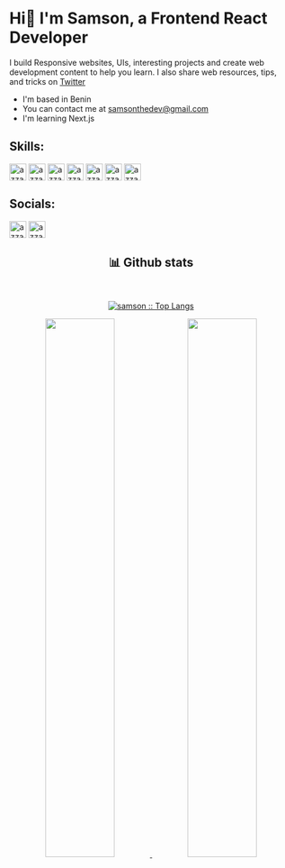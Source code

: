 
# Hi👋 I'm Samson, a Frontend React Developer

I build Responsive websites, UIs, interesting projects and create web development content to help you learn. I also share web resources, tips, and tricks on [Twitter](https://twitter.com/samsonlawal_)
<ul>
  <li>I'm based in Benin</li>
  <li> You can contact me at <a href="mailto:samsonthedev@gmail.com">samsonthedev@gmail.com</a></li>
  <li>I'm learning Next.js</li>                    
</ul>

<div>
<!--   <samp> -->
    <h2>Skills:</h2>
    <p>
       <a href="https://www.linkedin.com/in/azzar-budiyanto/" target="blank"><img align="center"
         src="https://img.shields.io/badge/html5-e34c26.svg?style=for-the-badge&logo=html5&logoColor=white"
         alt="azzar" height="30"/></a>
       <a href="https://www.linkedin.com/in/azzar-budiyanto/" target="blank"><img align="center"
         src="https://img.shields.io/badge/css3-06b6d4.svg?style=for-the-badge&logo=css3&logoColor=white"
         alt="azzar" height="30"/></a>
       <a href="https://www.linkedin.com/in/azzar-budiyanto/" target="blank"><img align="center"
         src="https://img.shields.io/badge/tailwindcss-0e76a8.svg?style=for-the-badge&logo=tailwindcss&logoColor=white"
         alt="azzar" height="30"/></a>
         <a href="https://www.linkedin.com/in/azzar-budiyanto/" target="blank"><img align="center"
         src="https://img.shields.io/badge/javascript-0e76a8.svg?style=for-the-badge&logo=javascript&logoColor=white"
         alt="azzar" height="30"/></a>
         <a href="https://www.linkedin.com/in/azzar-budiyanto/" target="blank"><img align="center"
         src="https://img.shields.io/badge/react-0e76a8.svg?style=for-the-badge&logo=react&logoColor=white"
         alt="azzar" height="30"/></a>
      <a href="https://www.linkedin.com/in/azzar-budiyanto/" target="blank"><img align="center"
         src="https://img.shields.io/badge/typescript-0e76a8.svg?style=for-the-badge&logo=typescript&logoColor=white"
         alt="azzar" height="30"/></a>
      <a href="https://twitter.com/samsonlawal_" target="blank"><img align="center"
         src="https://img.shields.io/badge/nextjs-000.svg?style=for-the-badge&logo=nextjs&logoColor=white"
         alt="azzar" height="30"/></a>
    </p>
<!--   </samp> -->
</div> 



<div>
<!--   <samp> -->
    <h2>Socials:</h2>
    <p>
      <a href="https://www.linkedin.com/in/azzar-budiyanto/" target="blank"><img align="center"
         src="https://img.shields.io/badge/linkedin-0e76a8.svg?style=for-the-badge&logo=linkedin&logoColor=white"
         alt="azzar" height="30"/></a>
            <a href="https://twitter.com/samsonlawal_" target="blank"><img align="center"
         src="https://img.shields.io/badge/twitter-1DA1F2.svg?style=for-the-badge&logo=twitter&logoColor=white"
         alt="azzar" height="30"/></a>
    </p>
<!--   </samp> -->
</div> 

<!--   <summary>💻 GitHub Profile Stats</summary> -->
  <div>
    <h2 align="center"> 📊 Github stats </h2>
    <br/>
        <p align="center">
          <a href="https://github.com/samsonlawal/">
          <img src="https://github-readme-stats.vercel.app/api/top-langs/ username=samsonlawal&langs_count=6&theme=gruvbox&layout=compact&hide_border=true&bg_color=2B3433" alt="samson :: Top Langs" /></a>
        </p>
        <p align="center">
          <a href="https://github.com/samaonlawal/">
          <img width="49.5%" src="https://github-readme-stats.vercel.app/api?username=samsonlawal&show_icons=true&theme=gruvbox&hide_border=true&bg_color=282828" />
          <img width="49.5%" src="https://github-readme-streak-stats.herokuapp.com/?user=samsonlawal&show_icons=true&theme=gruvbox&hide_border=true&bg_color=282828" />
          </a>
       </p>
     <br>
  </div>  

